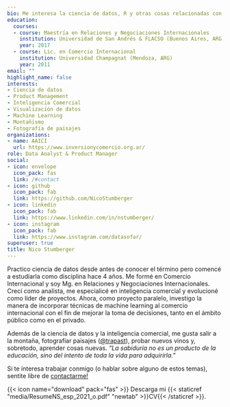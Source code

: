 ```yaml
---
bio: Me interesa la ciencia de datos, R y otras cosas relacionadas con datos.
education:
  courses:
  - course: Maestría en Relaciones y Negociaciones Internacionales
    institution: Universidad de San Andrés & FLACSO (Buenos Aires, ARG)
    year: 2017
  - course: Lic. en Comercio Internacional
    institution: Universidad Champagnat (Mendoza, ARG)
    year: 2011
email: ""
highlight_name: false
interests:
- Ciencia de datos
- Product Management
- Inteligencia Comercial
- Visualización de datos
- Machine Learning
- Montañismo
- Fotografía de paisajes
organizations:
- name: AAICI
  url: https://www.inversionycomercio.org.ar/
role: Data Analyst & Product Manager
social:
- icon: envelope
  icon_pack: fas
  link: /#contact
- icon: github
  icon_pack: fab
  link: https://github.com/NicoStumberger
- icon: linkedin
  icon_pack: fab
  link: https://www.linkedin.com/in/nstumberger/
- icon: instagram
  icon_pack: fab
  link: https://www.instagram.com/datasofar/
superuser: true
title: Nico Stumberger
---
```


Practico ciencia de datos desde antes de conocer el término pero comencé a estudiarla como disciplina hace 4 años. Me formé en Comercio Internacional y soy Mg. en Relaciones y Negociaciones Internacionales. Crecí como analista, me especialicé en inteligencia comercial y evolucioné como líder de proyectos. Ahora, como proyecto paralelo, investigo la manera de incorporar técnicas de machine learning al comercio internacional con el fin de mejorar la toma de decisiones, tanto en el ámbito público como en el privado.

Además de la ciencia de datos y la inteligencia comercial, me gusta salir a la montaña, fotografiar paisajes ([@trapast](https://www.instagram.com/trapast/)), probar nuevos vinos y, sobretodo, aprender cosas nuevas. *“La sabiduría no es un producto de la educación, sino del intento de toda la vida para adquirirla.”*

Si te interesa trabajar conmigo (o hablar sobre alguno de estos temas), sentite libre de [contactarme!](/#contact)

{{< icon name="download" pack="fas" >}} Descarga mi {{< staticref "media/ResumeNS_esp_2021_o.pdf" "newtab" >}}CV{{< /staticref >}}.
